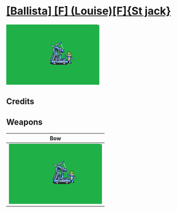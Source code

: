 # [\[Ballista\] \[F\] \(Louise\)\[F\]{St jack}](./)

<img src="./5.%20Bow%20(Ballista)/Bow_000.png" alt="[Ballista] [F] (Louise)[F]{St jack} standing" />

## Credits



## Weapons


|Bow |
|  :---: |
| <img alt="Bow animation" src="./5.%20Bow%20(Ballista)/Bow.gif" /> |
